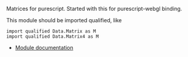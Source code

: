 Matrices for purescript. 
Started with this for purescript-webgl binding.

This module should be imported qualified, like 
~~~
import qualified Data.Matrix as M
import qualified Data.Matrix4 as M
~~~

- [Module documentation](docs/Module.md)

